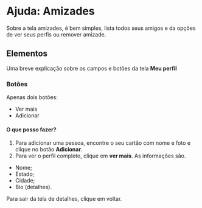 # Ajuda: Amizades
Sobre a tela amizades, é bem simples, lista todos seus amigos e da opções de ver seus perfis ou remover amizade.

## Elementos

Uma breve explicação sobre os campos e botões da tela **Meu perfil**

### Botões

Apenas dois botões:
- Ver mais
- Adicionar

#### O que posso fazer?
1. Para adicionar uma pessoa, encontre o seu cartão com nome e foto e clique no botão **Adicionar**.
2. Para ver o perfil completo, clique em **ver mais**. As informações são.

- Nome;
- Estado;
- Cidade;
- Bio (detalhes).

Para sair da tela de detalhes, clique em voltar.


